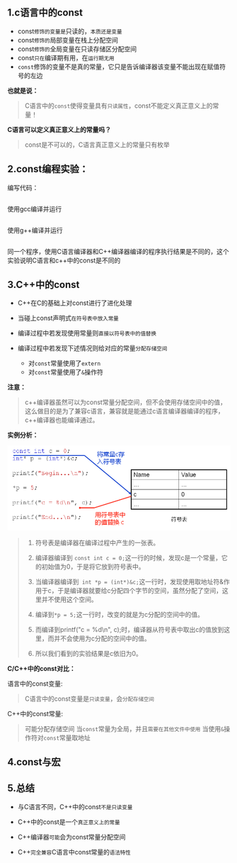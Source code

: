 ## 1.c语言中的const

- const`修饰的变量是`只读的，`本质还是变量`
- const`修饰的`局部变量在栈上分配空间
- const`修饰的`全局变量在只读存储区分配空间
- const`只在`编译期有用，在`运行期无用`
- `const`修饰的变量不是真的常量，它只是告诉编译器该变量不能出现在赋值符号的左边

**也就是说：**

> C语言中的`const`使得变量具有`只读属性`，const不能定义真正意义上的常量！

**C语言可以定义真正意义上的常量吗？**

> const是不可以的，C语言真正意义上的常量只有枚举

## 2.const编程实验：

编写代码：

```

```

使用gcc编译并运行

```

```

使用g++编译并运行

```

```



同一个程序，使用C语言编译器和C++编译器编译的程序执行结果是不同的，这个实验说明C语言和c++中的const是不同的

## 3.C++中的const

- C++在C的基础上对const进行了进化处理

- 当碰上const声明式`在符号表中放入常量`

- 编译过程中若发现使用常量则`直接以符号表中的值替换`

- 编译过程中若发现下述情况则给对应的常量`分配存储空间`
    - 对`const`常量使用了`extern`
    - 对`const`常量使用了`&`操作符

**注意：**

> c++编译器虽然可以为const常量分配空间，但不会使用存储空间中的值，这么做目的是为了兼容c语言，兼容就是能通过c语言编译器编译的程序，c++编译器也能编译通过。  

**实例分析：**

![img](./pic/slide6.png)

>1. 符号表是编译器在编译过程中产生的一张表。  
> 
>2. 编译器编译到 `const int c = 0;`这一行的时候，发现c是一个常量，它的初始值为0，于是将它放到符号表中。  
> 
>3. 当编译器编译到` int *p = (int*)&c;`这一行时，发现使用取地址符&作用于c，于是编译器就要给c分配四个字节的空间，虽然分配了空间，这里并不使用这个空间。  
> 
>4. 编译到`*p = 5;`这一行时，改变的就是为c分配的空间中的值。  
> 
>5. 而编译到printf("c = %d\n", c);时，编译器从符号表中取出c的值放到这里，而并不会使用为c分配的空间中的值。  
> 
>6. 所以我们看到的实验结果是c依旧为0。  

**C/C++中的const对比：**

语言中的const变量:

> C语言中的const变量是`只读变量`，会`分配存储空间`  

C++中的const常量:

> 可能分配存储空间
> 	当`const`常量为全局，并且`需要在其他文件中使用`
> 	当使用`&`操作符对`const`常量取地址

## 4.const与宏



## 5.总结

- 与C语言不同，C++中的const`不是只读变量`

- C++中的const是一个`真正意义上的常量`

- C++编译器`可能`会为const常量分配空间

- C++`完全兼容`C语言中const常量的`语法特性`